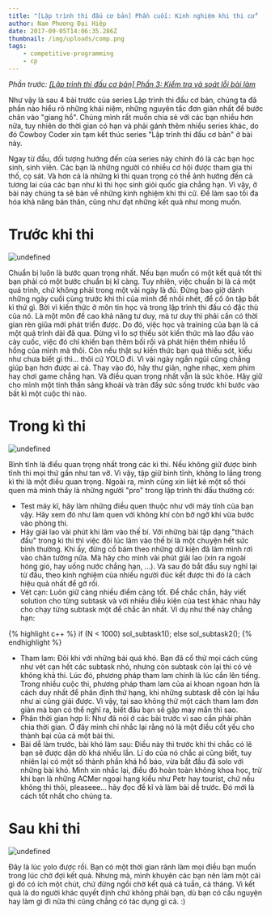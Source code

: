 ```yaml
---
title: "[Lập trình thi đấu cơ bản] Phần cuối: Kinh nghiệm khi thi cử"
author: Nam Phương Đại Hiệp
date: 2017-09-05T14:06:35.286Z
thumbnail: /img/uploads/comp.png
tags:
    - competitive-programming
    - cp
---
```


_Phần trước: [\[Lập trình thi đấu cơ bản\] Phần 3: Kiểm tra và soát lỗi bài làm](http://cowboycoder.vercel.app/article/lap-trinh-thi-dau-co-ban-phan-3-kiem-tra-va-soat-loi)_

Như vậy là sau 4 bài trước của series Lập trình thi đấu cơ bản, chúng ta đã phần nào hiểu rõ những khái niệm, những nguyên tắc đơn giản nhất để bước chân vào "giang hồ". Chúng mình rất muốn chia sẻ với các bạn nhiều hơn nữa, tuy nhiên do thời gian có hạn và phải gánh thêm nhiều series khác, do đó Cowboy Coder xin tạm kết thúc series "Lập trình thi đấu cơ bản" ở bài này.

Ngay từ đầu, đối tượng hướng đến của series này chính đó là các bạn học sinh, sinh viên. Các bạn là những người có nhiều cơ hội được tham gia thi thố, cọ sát. Và hơn cả là những kì thi quan trọng có thể ảnh hưởng đến cả tương lai của các bạn như kì thi học sinh giỏi quốc gia chẳng hạn. Vì vậy, ở bài này chúng ta sẽ bàn về những kinh nghiệm khi thi cử. Để làm sao tối đa hóa khả năng bản thân, cũng như đạt những kết quả như mong muốn.

# Trước khi thi

![undefined](/img/uploads/0401.jpg)

Chuẩn bị luôn là bước quan trọng nhất. Nếu bạn muốn có một kết quả tốt thì bạn phải có một bước chuẩn bị kĩ càng. Tuy nhiên, việc chuẩn bị là cả một quá trình, chứ không phải trong một vài ngày là đủ. Đừng bao giờ dành những ngày cuối cùng trước khi thi của mình để nhồi nhét, để cố ôn tập bất kì thứ gì. Bời vì kiến thức ở môn tin học và trong lập trình thi đấu có đặc thù của nó. Là một môn đề cao khả năng tư duy, mà tư duy thì phải cần có thời gian rèn giũa mới phát triển được. Do đó, việc học và training của bạn là cả một quá trình dài đã qua. Đừng vì lo sợ thiếu sót kiến thức mà lao đầu vào cày cuốc, việc đó chỉ khiến bạn thêm bối rối và phát hiện thêm nhiều lỗ hổng của mình mà thôi. Còn nếu thật sự kiến thức bạn quá thiếu sót, kiểu như chưa biết gì thì... thôi cứ YOLO đi. Vì vài ngày ngắn ngủi cũng chẳng giúp bạn hơn được ai cả. Thay vào đó, hãy thư giản, nghe nhạc, xem phim hay chơi game chẳng hạn. Và điều quan trọng nhất vẫn là sức khỏe. Hãy giữ cho mình một tinh thần sảng khoái và tràn đầy sức sống trước khi bước vào bất kì một cuộc thi nào.

# Trong kì thi

![undefined](/img/uploads/0402.jpg)

Bình tĩnh là điều quan trọng nhất trong các kì thi. Nếu không giữ được bình tĩnh thì mọi thứ gần như tan vỡ. Vì vậy, tập giữ bình tĩnh, không lo lắng trong kì thi là một điều quan trọng. Ngoài ra, mình cũng xin liệt kê một số thói quen mà mình thấy là những người "pro" trong lập trình thi đấu thường có:

-   Test máy kĩ, hãy làm những điều quen thuộc như với máy tính của bạn vậy. Hãy xem đó như làm quen với không khí còn bỡ ngỡ khi vừa bước vào phòng thi.
-   Hãy giải lao vài phút khi lâm vào thế bí. Với những bài tập dạng "thách đấu" trong kì thi thì việc đôi lúc lâm vào thế bí là một chuyện hết sức bình thường. Khi ấy, đừng cố bám theo những dữ kiện đã làm mình rơi vào chân tường nữa. Mà hãy cho mình vài phút giải lao (xin ra ngoài hóng gió, hay uống nước chẳng hạn, ...). Và sau đó bắt đầu suy nghĩ lại từ đầu, theo kinh nghiệm của nhiều người đúc kết được thì đó là cách hiệu quả nhất để gỡ rối.
-   Vét cạn: Luôn giữ càng nhiều điểm càng tốt. Để chắc chắn, hãy viết solution cho từng subtask và với nhiều điều kiện của test khác nhau hãy cho chạy từng subtask một để chắc ăn nhất. Ví dụ như thế này chẳng hạn:

{% highlight c++ %}
if (N < 1000) sol_subtask1();
else sol_subtask2();
{% endhighlight %}

-   Tham lam: Đôi khi với những bài quá khó. Bạn đã cố thử mọi cách cũng như vét cạn hết các subtask nhỏ, nhưng còn subtask còn lại thì có vẻ không khả thi. Lúc đó, phương pháp tham lam chính là lúc cần lên tiếng. Trong nhiều cuộc thi, phương pháp tham lam của ai khoan ngoan hơn là cách duy nhất để phân định thứ hạng, khi những subtask dễ còn lại hầu như ai cũng giải được. Vì vậy, tại sao không thử một cách tham lam đơn giản mà bạn có thể nghĩ ra, biết đâu bạn sẽ gặp may mắn thì sao.
-   Phân thời gian hợp lí: Như đã nói ở các bài trước vì sao cần phải phân chia thời gian. Ở đây mình chỉ nhắc lại rằng nó là một điều cốt yếu cho thành bại của cả một bài thi.
-   Bài dễ làm trước, bài khó làm sau: Điều này thì trước khi thi chắc có lẽ bạn sẽ được dặn dò khá nhiều lần. Lí do của nó chắc ai cũng biết, tuy nhiên lại có một số thành phần khá hổ báo, vừa bắt đầu đã solo với những bài khó. Mình xin nhắc lại, điều đó hoàn toàn không khoa học, trừ khi bạn là những ACMer ngoại hạng kiểu như Petr hay tourist, chứ nếu không thì thôi, pleaseee... hãy đọc đề kĩ và làm bài dễ trước. Đó mới là cách tốt nhất cho chúng ta.

# Sau khi thi

![undefined](/img/uploads/0403.jpg)

Đây là lúc yolo được rồi. Bạn có một thời gian rãnh làm mọi điều bạn muốn trong lúc chờ đợi kết quả. Nhưng mà, mình khuyên các bạn nên làm một cái gì đó có ích một chút, chứ đừng ngồi chờ kết quả cả tuần, cả tháng. Vì kết quả là do người khác quyết định chứ không phải bạn, dù bạn có cầu nguyện hay làm gì đi nữa thì cũng chẳng có tác dụng gì cả. :)
